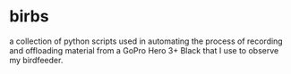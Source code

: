 # birbs
a collection of python scripts used in automating the process of recording and offloading material from a GoPro Hero 3+ Black that I use to observe my birdfeeder.
